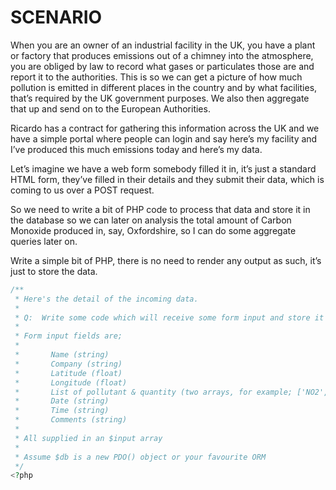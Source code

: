 # SCENARIO
 
When you are an owner of an industrial facility in the UK, you have a plant or factory
that produces emissions out of a chimney into the atmosphere, you are obliged by law
to record what gases or particulates those are and report it to the authorities.
This is so we can get a picture of how much pollution is emitted in different places in
the country and by what facilities, that’s required by the UK government purposes.
We also then aggregate that up and send on to the European Authorities.
 
Ricardo has a contract for gathering this information across the UK and we have a
simple portal where people can login and say here’s my facility and I’ve produced this
much emissions today and here’s my data.
 
Let’s imagine we have a web form somebody filled it in, it’s just a standard HTML form,
they’ve filled in their details and they submit their data, which is coming to us over
a POST request.
 
So we need to write a bit of PHP code to process that data and store it in the database
so we can later on analysis the total amount of Carbon Monoxide produced in, say,
Oxfordshire, so I can do some aggregate queries later on.
 
Write a simple bit of PHP, there is no need to render any output as such, it’s just to store the data.

```php
/**
 * Here's the detail of the incoming data.
 *
 * Q:  Write some code which will receive some form input and store it in a database.
 *
 * Form input fields are;
 *
 *       Name (string)
 *       Company (string)
 *       Latitude (float)
 *       Longitude (float)
 *       List of pollutant & quantity (two arrays, for example; ['NO2', 'PM2.5'] and [12.4, 15.6])
 *       Date (string)
 *       Time (string)
 *       Comments (string)
 * 
 * All supplied in an $input array
 * 
 * Assume $db is a new PDO() object or your favourite ORM
 */
<?php
```
